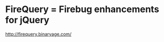 <!--
id: 233224873
link: http://kevinisom.info/post/233224873/firequery-firebug-enhancements-for-jquery
slug: firequery-firebug-enhancements-for-jquery
date: Thu Nov 05 2009 10:58:06 GMT+1300 (NZDT)
raw: {"blog_name":"kevinisom","id":233224873,"post_url":"http://kevinisom.info/post/233224873/firequery-firebug-enhancements-for-jquery","slug":"firequery-firebug-enhancements-for-jquery","type":"link","date":"2009-11-04 21:58:06 GMT","timestamp":1257371886,"state":"published","format":"html","reblog_key":"7wHlczPc","tags":[],"short_url":"http://tmblr.co/Zw68YyDvhgf","highlighted":[],"feed_item":"http://firequery.binaryage.com/","from_feed_id":"650234","note_count":0,"title":"FireQuery = Firebug enhancements for jQuery","url":"http://firequery.binaryage.com/","description":""}
publish: 2009-11-05
tags: 
title: FireQuery = Firebug enhancements for jQuery
-->


FireQuery = Firebug enhancements for jQuery
===========================================

<http://firequery.binaryage.com/>

